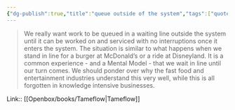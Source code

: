 ```yaml
---
{"dg-publish":true,"title":"queue outside of the system","tags":["quotes"],"date":"2023-02-15T09:21:58+04:00","modified_at":"2023-07-12T15:42:56+03:00","alias":"queue outside of the system","dg-path":"/quotes/202302150921.md","permalink":"/quotes/202302150921/","dgPassFrontmatter":true}
---
```



> We really want work to be queued in a waiting line outside the system until it can be worked on and serviced with no interruptions once it enters the system. The situation is similar to what happens when we stand in line for a burger at McDonald’s or a ride at Disneyland. It is a common experience - and a Mental Model - that we wait in line until our turn comes. We should ponder over why the fast food and entertainment industries understand this very well, while this is all forgotten in knowledge intensive businesses.

Link:: [[Openbox/books/Tameflow|Tameflow]]
